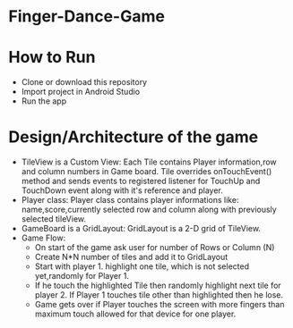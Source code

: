 # Finger-Dance-Game
# How to Run
- Clone or download this repository
- Import project in Android Studio
- Run the app

# Design/Architecture of the game
- TileView is a Custom View:
  Each Tile contains Player information,row and column numbers in Game board. Tile overrides onTouchEvent() method and sends events to registered listener for TouchUp and TouchDown event along with it's reference and player.
- Player class:
  Player class contains player informations like: name,score,currently selected row and column along with previously selected tileView.
- GameBoard is a GridLayout:
  GridLayout is a 2-D grid of TileView.
- Game Flow:
  - On start of the game ask user for number of Rows or Column (N)
  - Create N*N number of tiles and add it to GridLayout
  - Start with player 1. highlight one tile, which is not selected yet,randomly for Player 1.
  - If he touch the highlighted Tile then randomly highlight next tile for player 2. If Player 1 touches tile other than highlighted then he lose.
  - Game gets over if Player touches the screen with more fingers than maximum touch allowed for that device for one player.
